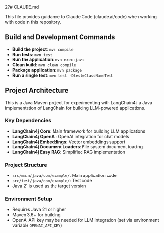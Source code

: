 2?# CLAUDE.md

This file provides guidance to Claude Code (claude.ai/code) when working with code in this repository.

## Build and Development Commands

- **Build the project**: `mvn compile`
- **Run tests**: `mvn test`
- **Run the application**: `mvn exec:java`
- **Clean build**: `mvn clean compile`
- **Package application**: `mvn package`
- **Run a single test**: `mvn test -Dtest=ClassNameTest`

## Project Architecture

This is a Java Maven project for experimenting with LangChain4j, a Java implementation of LangChain for building LLM-powered applications.

### Key Dependencies
- **LangChain4j Core**: Main framework for building LLM applications
- **LangChain4j OpenAI**: OpenAI integration for chat models
- **LangChain4j Embeddings**: Vector embeddings support
- **LangChain4j Document Loaders**: File system document loading
- **LangChain4j Easy RAG**: Simplified RAG implementation

### Project Structure
- `src/main/java/com/example/`: Main application code
- `src/test/java/com/example/`: Test code
- Java 21 is used as the target version

### Environment Setup
- Requires Java 21 or higher
- Maven 3.6+ for building
- OpenAI API key may be needed for LLM integration (set via environment variable `OPENAI_API_KEY`)